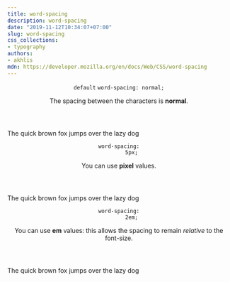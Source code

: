 ```yaml
---
title: word-spacing
description: word-spacing
date: "2019-11-12T10:34:07+07:00"
slug: word-spacing
css_collections:
- typography
authors:
- akhlis
mdn: https://developer.mozilla.org/en/docs/Web/CSS/word-spacing
---
```


<section class="example">
  <header class="example__header">
    <p class="example__name">
      <code class="example__default" data-tooltip="This is the property's default value">default</code>
      <code class="example__value" data-tooltip="Click to copy"
        data-clipboard-text="word-spacing: normal;">word-spacing: normal;</code>
    </p>
    <div class="example__description">
      <p>The spacing between the characters is <strong>normal</strong>.</p>
    </div>
  </header>
  <aside class="example__preview">
    <div class="example__browser"><i></i><i></i><i></i></div>
    <div class="example__output">
      <div class="property__example word-spacing " id="word-spacing-normal">The quick brown fox jumps over the lazy
        dog</div>
    </div>
  </aside>
</section>
<section class="example">
  <header class="example__header">
    <p class="example__name">
      <code class="example__value" data-tooltip="Click to copy" data-clipboard-text="word-spacing: 5px;">word-spacing:
        5px;</code>
    </p>
    <div class="example__description">
      <p>You can use <strong>pixel</strong> values.</p>
    </div>
  </header>
  <aside class="example__preview">
    <div class="example__browser"><i></i><i></i><i></i></div>
    <div class="example__output">
      <div class="property__example word-spacing " id="word-spacing-5px">The quick brown fox jumps over the lazy dog
      </div>
    </div>
  </aside>
</section>
<section class="example">
  <header class="example__header">
    <p class="example__name">
      <code class="example__value" data-tooltip="Click to copy" data-clipboard-text="word-spacing: 2em;">word-spacing:
        2em;</code>
    </p>
    <div class="example__description">
      <p>You can use <strong>em</strong> values: this allows the spacing to remain <em>relative</em> to the font-size.
      </p>
    </div>
  </header>
  <aside class="example__preview">
    <div class="example__browser"><i></i><i></i><i></i></div>
    <div class="example__output">
      <div class="property__example word-spacing " id="word-spacing-2em">The quick brown fox jumps over the lazy dog
      </div>
    </div>
  </aside>
</section>